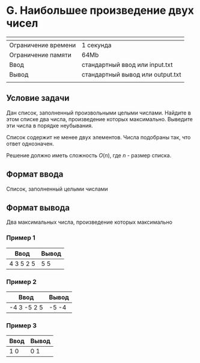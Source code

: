 # G. Наибольшее произведение двух чисел

[]()|[]()
-------------------|---
Ограничение времени|	1 секунда
Ограничение памяти |	64Mb
Ввод               |	стандартный ввод или input.txt
Вывод              |	стандартный вывод или output.txt
[]()|[]()

## Условие задачи
Дан список, заполненный произвольными целыми числами. Найдите в этом списке два числа, произведение которых максимально. Выведите эти числа в порядке неубывания.

Список содержит не менее двух элементов. Числа подобраны так, что ответ однозначен.

Решение должно иметь сложность $O(n)$, где $n$ - размер списка.

## Формат ввода
Список, заполненный целыми числами

## Формат вывода
Два максимальных числа, произведение которых максимально

### Пример 1
Ввод|Вывод
---|---
4 3 5 2 5|5 5
[]()

### Пример 2
Ввод|Вывод
---|---
-4 3 -5 2 5|-5 -4
[]()

### Пример 3
Ввод|Вывод
---|---
1 0|0 1
[]()